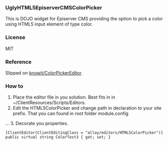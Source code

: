 ### UglyHTML5EpiserverCMSColorPicker

This is DOJO widget for Episerver CMS providing the option to pick a color using HTML5 input element of type color.

### License
MIT

### Reference
Slipped on [knowit/ColorPickerEditor](https://github.com/knowit/ColorPickerEditor).

### How to

1. Place the editor file in you solution. Best fits in in ~/ClientResources/Scripts/Editors.
2. Edit the HTML5ColorPicker and change path in declaration to your site prefix. That you can found in root folder module.config

<dojo>    
    <paths>
      <add name="YOUR_SITE_PREFIX" path="Scripts" />
    </paths>
…
3. Decorate you properties.
  
    [ClientEditor(ClientEditingClass = "alloy/editors/HTML5ColorPicker")]
    public virtual string ColorTest3 { get; set; }
